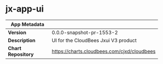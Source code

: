 # jx-app-ui

|App Metadata||
|---|---|
| **Version** | 0.0.0-snapshot-pr-1553-2 |
| **Description** | UI for the CloudBees Jxui V3 product |
| **Chart Repository** | https://charts.cloudbees.com/cjxd/cloudbees |
